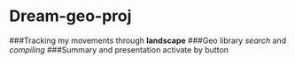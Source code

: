 # Dream-geo-proj
###Tracking my movements through **landscape**
###Geo library _search_ and _compiling_
###Summary and presentation activate by button
